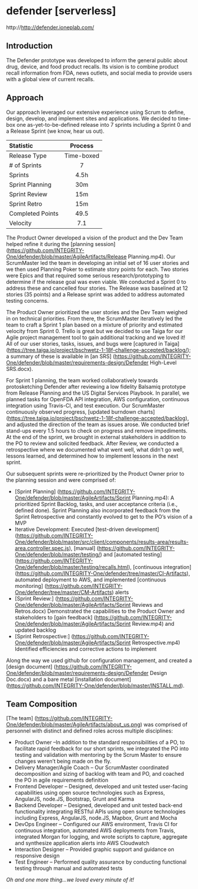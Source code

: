 # defender [serverless]
    
http://http://defender.ioneplab.com/

## Introduction
The Defender prototype was developed to inform the general public about drug, device, and food product recalls.  Its vision is to combine product recall information from FDA, news outlets, and social media to provide users with a global view of current recalls.  

## Approach
Our approach leveraged our extensive experience using Scrum to define, design, develop, and implement sites and applications. We decided to time-box one as-yet-to-be-defined release into 7 sprints including a Sprint 0 and a Release Sprint (we know, hear us out).

| Statistic  | Process  | 
| :------------ |:---------------: |
| Release Type         | Time-boxed               |
| # of Sprints	         | 7                                   |
| Sprints                    | 4.5h                             |
| Sprint Planning     | 30m                             |
| Sprint Review       | 15m                              |
| Sprint Retro	        | 15m                              |
| Completed Points|49.5                               |
| Velocity	        |  7.1                                |

The Product Owner developed a vision of the product and the Dev Team helped refine it during the [planning session] (https://github.com/INTEGRITY-One/defender/blob/master/AgileArtifacts/Release Planning.mp4). Our ScrumMaster led the team in developing an initial set of 16 user stories and we then used Planning Poker to estimate story points for each.  Two stories were Epics and that required some serious research/prototyping to determine if the release goal was even viable. We conducted a Sprint 0 to address these and cancelled four stories. The Release was baselined at 12 stories (35 points) and a Release sprint was added to address automated testing concerns.

The Product Owner prioritized the user stories and the Dev Team weighed in on technical priorities. From there, the ScrumMaster iteratively led the team to craft a Sprint 1 plan based on a mixture of priority and estimated velocity from Sprint 0.  Trello is great but we decided to use Taiga for our Agile project management tool to gain additional tracking and we loved it!  All of our user stories, tasks, issues, and bugs were [captured in Taiga] (https://tree.taiga.io/project/bschwetz-1-18f-challenge-accepted/backlog/); a summary of these is available in [an SRS] (https://github.com/INTEGRITY-One/defender/blob/master/requirements-design/Defender High-Level SRS.docx).  

For Sprint 1 planning, the team worked collaboratively towards protosketching Defender after reviewing a low fidelity Balsamiq prototype from Release Planning and the US Digital Services Playbook. In parallel, we planned tasks for OpenFDA API integration, AWS configuration, continuous integration using Travis-CI, and test execution.  Our ScrumMaster continuously observed progress, [updated burndown charts] (https://tree.taiga.io/project/bschwetz-1-18f-challenge-accepted/backlog), and adjusted the direction of the team as issues arose.  We conducted brief stand-ups every 1.5 hours to check on progress and remove impediments.  At the end of the sprint, we brought in external stakeholders in addition to the PO to review and solicited feedback.  After Review, we conducted a retrospective where we documented what went well, what didn’t go well, lessons learned, and determined how to implement lessons in the next sprint.

Our subsequent sprints were re-prioritized by the Product Owner prior to the planning session and were comprised of: 
* [Sprint Planning] (https://github.com/INTEGRITY-One/defender/blob/master/AgileArtifacts/Sprint Planning.mp4): A prioritized Sprint Backlog, tasks, and user acceptance criteria (i.e., defined done).  Sprint Planning also incorporated feedback from the Sprint Retrospective and constantly evolved to get to the PO’s vision of a MVP
* Iterative Development:  Executed [test-driven development] (https://github.com/INTEGRITY-One/defender/blob/master/src/client/components/results-area/results-area.controller.spec.js), [manual] (https://github.com/INTEGRITY-One/defender/blob/master/testing/) and [automated testing] (https://github.com/INTEGRITY-One/defender/blob/master/testing/recalls.html), [continuous integration] (https://github.com/INTEGRITY-One/defender/tree/master/CI-Artifacts), automated deployment to AWS, and implemented [continuous monitoring] (https://github.com/INTEGRITY-One/defender/tree/master/CM-Artifacts) alerts 
* [Sprint Review:] (https://github.com/INTEGRITY-One/defender/blob/master/AgileArtifacts/Sprint Reviews and Retros.docx) Demonstrated the capabilities to the Product Owner and stakeholders to [gain feedback] (https://github.com/INTEGRITY-One/defender/blob/master/AgileArtifacts/Sprint Review.mp4) and updated backlog 
* [Sprint Retrospective:] (https://github.com/INTEGRITY-One/defender/blob/master/AgileArtifacts/Sprint Retrospective.mp4) Identified efficiencies and corrective actions to implement 

Along the way we used github for configuration management, and created a [design document] (https://github.com/INTEGRITY-One/defender/blob/master/requirements-design/Defender Design Doc.docx) and a bare metal [installation document] (https://github.com/INTEGRITY-One/defender/blob/master/INSTALL.md).  

## Team Composition
[The team] (https://github.com/INTEGRITY-One/defender/blob/master/AgileArtifacts/about_us.png) was comprised of personnel with distinct and defined roles across multiple disciplines: 
* Product Owner –In addition to the standard responsibilities of a PO, to facilitate rapid feedback for our short sprints, we integrated the PO into testing and validation with mentoring by the Scrum Master to ensure changes weren’t being made on the fly. 
* Delivery Manager/Agile Coach – Our ScrumMaster coordinated decomposition and sizing of backlog with team and PO, and coached the PO in agile requirements definition
* Frontend Developer – Designed, developed and unit tested user-facing capabilities using open source technologies such as Express, AngularJS, node.JS, Bootstrap, Grunt and Karma
* Backend Developer – Designed, developed and unit tested back-end functionality integrating RESTful APIs using open source technologies including Express, AngularJS, node.JS, Mapbox, Grunt and Mocha
* DevOps Engineer – Configured our AWS environment, Travis CI for continuous integration, automated AWS deployments from Travis, integrated Morgan for logging, and wrote scripts to capture, aggregate and synthesize application alerts into AWS Cloudwatch
* Interaction Designer – Provided graphic support and guidance on responsive design
* Test Engineer	– Performed quality assurance by conducting functional testing through manual and automated tests

_Oh and one more thing…we loved every minute of it!_
